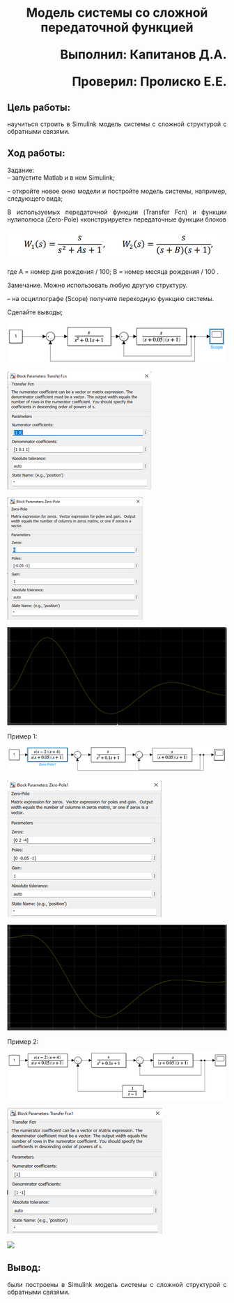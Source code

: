 **<h1 align = "center">Модель системы со сложной передаточной функцией</a>**

<p align = "right">
Выполнил: Капитанов Д.А.
</p>

<p align = "right">
Проверил: Пролиско Е.Е.
</p>

## **Цель работы:**

<p align = "justify">
научиться строить в Simulink модель системы с сложной структурой с 
обратными связями.
</p>

## **Ход работы:**

Задание:  
– запустите Matlab и в нем Simulink;  
<p align = "justify">
– откройте новое окно модели и постройте модель системы, например,
следующего вида;
</p>

<p align = "justify">
В используемых передаточной функции (Transfer Fcn) и функции нулиполюса (Zero-Pole) «конструируете» передаточные функции блоков
</p>

![](images/1.png)  

<p align = "justify">
где А = номер дня рождения / 100; В = номер месяца рождения / 100 .
</p>

<p align = "justify">
Замечание. Можно использовать любую другую структуру.
</p>

<p align = "justify">
– на осциллографе (Scope) получите переходную функцию системы. 
</p>

Сделайте выводы;  

![](images/2.png)  

![](images/3.png)  

![](images/4.png)  

![](images/5.png)  

Пример 1:  

![](images/6.png)  

![](images/7.png)  

![](images/8.png)  

Пример 2:  

![](images/9.png)  

![](images/10.png)  

![](iamges/11.png)  

## **Вывод:**  

<p align = "justify">
 были построены в Simulink модель системы с сложной структурой с 
обратными связями.
</p>